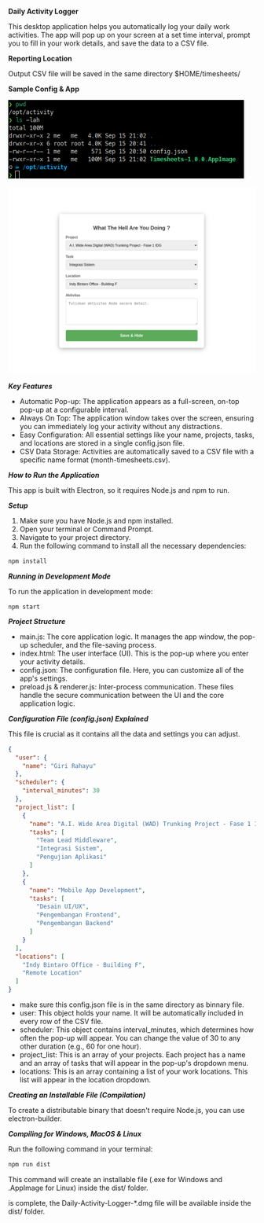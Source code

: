 **Daily Activity Logger**

This desktop application helps you automatically log your daily work activities. The app will pop up on your screen at a set time interval, prompt you to fill in your work details, and save the data to a CSV file.

**Reporting Location**

Output CSV file will be saved in the same directory $HOME/timesheets/

**Sample Config & App**

![config location](images/config.png) 

![app screenshot](images/app.png)

***Key Features***

+ Automatic Pop-up: The application appears as a full-screen, on-top pop-up at a configurable interval.
+ Always On Top: The application window takes over the screen, ensuring you can immediately log your activity without any distractions.
+ Easy Configuration: All essential settings like your name, projects, tasks, and locations are stored in a single config.json file.
+ CSV Data Storage: Activities are automatically saved to a CSV file with a specific name format (month-timesheets.csv).

***How to Run the Application***

This app is built with Electron, so it requires Node.js and npm to run.

***Setup***

1. Make sure you have Node.js and npm installed.
2. Open your terminal or Command Prompt.
3. Navigate to your project directory.
4. Run the following command to install all the necessary dependencies:

```bash
npm install
```

***Running in Development Mode***

To run the application in development mode:
```basht
npm start
```

***Project Structure***

* main.js: The core application logic. It manages the app window, the pop-up scheduler, and the file-saving process.
* index.html: The user interface (UI). This is the pop-up where you enter your activity details.
* config.json: The configuration file. Here, you can customize all of the app's settings.
* preload.js & renderer.js: Inter-process communication. These files handle the secure communication between the UI and the core application logic.

***Configuration File (config.json) Explained***

This file is crucial as it contains all the data and settings you can adjust.
```json 
{
  "user": {
    "name": "Giri Rahayu"
  },
  "scheduler": {
    "interval_minutes": 30
  },
  "project_list": [
    {
      "name": "A.I. Wide Area Digital (WAD) Trunking Project - Fase 1 IDG",
      "tasks": [
        "Team Lead Middleware",
        "Integrasi Sistem",
        "Pengujian Aplikasi"
      ]
    },
    {
      "name": "Mobile App Development",
      "tasks": [
        "Desain UI/UX",
        "Pengembangan Frontend",
        "Pengembangan Backend"
      ]
    }
  ],
  "locations": [
    "Indy Bintaro Office - Building F",
    "Remote Location"
  ]
}
```
+ make sure this config.json file is in the same directory as binnary file.
+ user: This object holds your name. It will be automatically included in every row of the CSV file.
+ scheduler: This object contains interval_minutes, which determines how often the pop-up will appear. You can change the value of 30 to any other duration (e.g., 60 for one hour).
+ project_list: This is an array of your projects. Each project has a name and an array of tasks that will appear in the pop-up's dropdown menu.
+ locations: This is an array containing a list of your work locations. This list will appear in the location dropdown.

***Creating an Installable File (Compilation)***

To create a distributable binary that doesn't require Node.js, you can use electron-builder.

***Compiling for Windows, MacOS & Linux***

Run the following command in your terminal:
```bash 
npm run dist
```
This command will create an installable file (.exe for Windows and .AppImage for Linux) inside the dist/ folder.

 is complete, the Daily-Activity-Logger-*.dmg file will be available inside the dist/ folder.